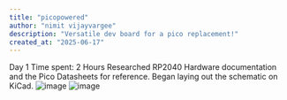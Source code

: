 ```yaml
---
title: "picopowered"
author: "nimit vijayvargee"
description: "Versatile dev board for a pico replacement!"
created_at: "2025-06-17"
---
```

Day 1
Time spent: 2 Hours
Researched RP2040 Hardware documentation and the Pico Datasheets for reference. Began laying out the schematic on KiCad.
![image](https://github.com/user-attachments/assets/4788266f-945b-403b-9a69-79c97bb81893)
![image](https://github.com/user-attachments/assets/030791db-973c-4bcb-bfe3-b2bbb99a299e)
